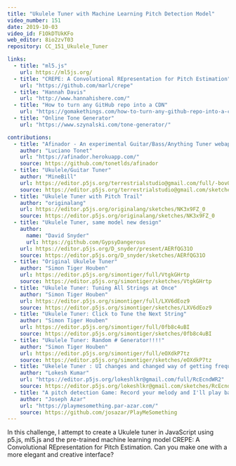 ```yaml
---
title: "Ukulele Tuner with Machine Learning Pitch Detection Model"
video_number: 151
date: 2019-10-03
video_id: F1OkDTUkKFo
web_editor: 8io2zvT03
repository: CC_151_Ukulele_Tuner

links:
  - title: "ml5.js"
    url: https://ml5js.org/
  - title: "CREPE: A Convolutional REpresentation for Pitch Estimation"
    url: "https://github.com/marl/crepe"
  - title: "Hannah Davis"
    url: "http://www.hannahishere.com/"
  - title: "How to turn any GitHub repo into a CDN"
    url: "https://gomakethings.com/how-to-turn-any-github-repo-into-a-cdn/"
  - title: "Online Tone Generator"
    url: "https://www.szynalski.com/tone-generator/"

contributions:
  - title: "Afinador - An experimental Guitar/Bass/Anything Tuner webapp"
    author: "Luciano Tonet"
    url: "https://afinador.herokuapp.com/"
    source: https://github.com/tonetlds/afinador
  - title: "Ukulele/Guitar Tuner"
    author: "MineBill"
    url: https://editor.p5js.org/terrestrialstudio@gmail.com/full/-bovQ8Zxl
    source: https://editor.p5js.org/terrestrialstudio@gmail.com/sketches/-bovQ8Zxl
  - title: "Ukulele Tuner with Pitch Trail"
    author: "originalang"
    url: https://editor.p5js.org/originalang/sketches/NK3x9FZ_0
    source: https://editor.p5js.org/originalang/sketches/NK3x9FZ_0
  - title: "Ukulele Tuner, same model new design"
    author:
      name: "David Snyder"
      url: https://github.com/GypsyDangerous
    url: https://editor.p5js.org/D_snyder/present/AERfQG31O
    source: https://editor.p5js.org/D_snyder/sketches/AERfQG31O
  - title: "Original Ukulele Tuner"
    author: "Simon Tiger Houben"
    url: https://editor.p5js.org/simontiger/full/VtgkGHrtp
    source: https://editor.p5js.org/simontiger/sketches/VtgkGHrtp
  - title: "Ukulele Tuner: Tuning All Strings at Once"
    author: "Simon Tiger Houben"
    url: https://editor.p5js.org/simontiger/full/LXV6dEoz9
    source: https://editor.p5js.org/simontiger/sketches/LXV6dEoz9
  - title: "Ukulele Tuner: Click to Tune the Next String"
    author: "Simon Tiger Houben"
    url: https://editor.p5js.org/simontiger/full/0fb8c4uBI
    source: https://editor.p5js.org/simontiger/sketches/0fb8c4uBI
  - title: "Ukulele Tuner: Random # Generator!!!!"
    author: "Simon Tiger Houben"
    url: https://editor.p5js.org/simontiger/full/eOXdkP7tz
    source: https://editor.p5js.org/simontiger/sketches/eOXdkP7tz
  - title: "Ukelele Tuner : UI changes and changed way of getting frequency from the model"
    author: "Lokesh Kumar"
    url: "https://editor.p5js.org/lokeshlkr@gmail.com/full/RcEcndWR2"
    source: https://editor.p5js.org/lokeshlkr@gmail.com/sketches/RcEcndWR2
  - title: "A pitch detection Game: Record your melody and I'll play back while playing the piano"
    author: "Joseph Azar"
    url: "https://playmesomething.par-azar.com/"
    source: https://github.com/josazar/PlayMeSomething
---
```

In this challenge, I attempt to create a Ukulele tuner in JavaScript using p5.js, ml5.js and the pre-trained machine learning model CREPE: A Convolutional REpresentation for Pitch Estimation. Can you make one with a more elegant and creative interface?

